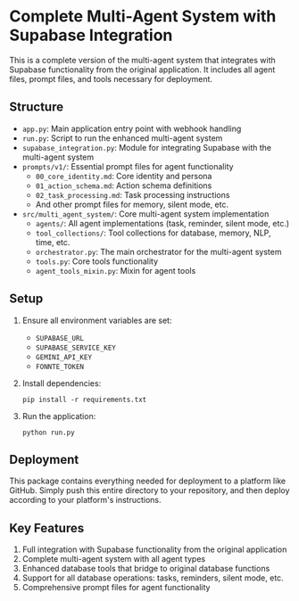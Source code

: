 # Complete Multi-Agent System with Supabase Integration

This is a complete version of the multi-agent system that integrates with Supabase functionality from the original application. It includes all agent files, prompt files, and tools necessary for deployment.

## Structure

- `app.py`: Main application entry point with webhook handling
- `run.py`: Script to run the enhanced multi-agent system
- `supabase_integration.py`: Module for integrating Supabase with the multi-agent system
- `prompts/v1/`: Essential prompt files for agent functionality
  - `00_core_identity.md`: Core identity and persona
  - `01_action_schema.md`: Action schema definitions
  - `02_task_processing.md`: Task processing instructions
  - And other prompt files for memory, silent mode, etc.
- `src/multi_agent_system/`: Core multi-agent system implementation
  - `agents/`: All agent implementations (task, reminder, silent mode, etc.)
  - `tool_collections/`: Tool collections for database, memory, NLP, time, etc.
  - `orchestrator.py`: The main orchestrator for the multi-agent system
  - `tools.py`: Core tools functionality
  - `agent_tools_mixin.py`: Mixin for agent tools

## Setup

1. Ensure all environment variables are set:
   - `SUPABASE_URL`
   - `SUPABASE_SERVICE_KEY`
   - `GEMINI_API_KEY`
   - `FONNTE_TOKEN`

2. Install dependencies:
   ```
   pip install -r requirements.txt
   ```

3. Run the application:
   ```
   python run.py
   ```

## Deployment

This package contains everything needed for deployment to a platform like GitHub. Simply push this entire directory to your repository, and then deploy according to your platform's instructions.

## Key Features

1. Full integration with Supabase functionality from the original application
2. Complete multi-agent system with all agent types
3. Enhanced database tools that bridge to original database functions
4. Support for all database operations: tasks, reminders, silent mode, etc.
5. Comprehensive prompt files for agent functionality
